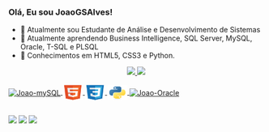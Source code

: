### Olá, Eu sou JoaoGSAlves!

- 🔭 Atualmente sou Estudante de Análise e Desenvolvimento de Sistemas
- 🌱 Atualmente aprendendo Business Intelligence, SQL Server, MySQL, Oracle, T-SQL e PLSQL
- 🎇 Conhecimentos em HTML5, CSS3 e Python.

<div align="center">
  <a href="https://github.com/JoaoGSAlves">
  <img height="180cm" src="https://github-readme-stats.vercel.app/api?username=JoaoGSAlves&show_icons=true&theme=monokai&include_all_commits=true&count_private=true"/>
  <img height="100cm" src="https://github-readme-stats.vercel.app/api/top-langs/?username=JoaoGSAlves&layout=compact&langs_count=7&theme=monokai"/>
</div>
  
 <div style="display: inline_block"><br>
  <img align="center" alt="Joao-mySQL" height="30" width="40" src="https://cdn.jsdelivr.net/gh/devicons/devicon/icons/mysql/mysql-original.svg">
  <img align="center" alt="Joao-HTML" height="30" width="40" src="https://raw.githubusercontent.com/devicons/devicon/master/icons/html5/html5-original.svg">
  <img align="center" alt="Joao-CSS" height="30" width="40" src="https://raw.githubusercontent.com/devicons/devicon/master/icons/css3/css3-original.svg">
  <img align="center" alt="Joao-Python" height="30" width="40" src="https://raw.githubusercontent.com/devicons/devicon/master/icons/python/python-original.svg">
  <img align="center" alt="Joao-Oracle" height="30" width="40" src="https://cdn.jsdelivr.net/gh/devicons/devicon/icons/oracle/oracle-original.svg">
   
</div>
  
  ##
  
<div> 
  <a href="https://www.instagram.com/_joaoalves_/" target="_blank"><img src="https://img.shields.io/badge/-Instagram-%23E4405F?style=for-the-badge&logo=instagram&logoColor=white" target="_blank"></a>
  <a href = "mailto:joaog.silalves@gmail.com"><img src="https://img.shields.io/badge/Gmail-D14836?style=for-the-badge&logo=gmail&logoColor=white" target="_blank"></a>
  <a href="" target="_blank"><img src="https://img.shields.io/badge/-LinkedIn-%230077B5?style=for-the-badge&logo=linkedin&logoColor=white" target="_blank"></a> 
 
</div>
